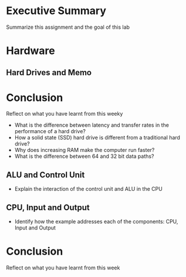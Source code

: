 
# Executive Summary
Summarize this assignment and the goal of this lab

# Hardware
## Hard Drives and Memo

# Conclusion
Reflect on what you have learnt from this weeky
* What is the difference between latency and transfer rates in the performance of a hard drive?
* How a solid state (SSD) hard drive is different from a traditional hard drive?
* Why does increasing RAM make the computer run faster?
* What is the difference between 64 and 32 bit data paths?

## ALU and Control Unit
* Explain the interaction of the control unit and ALU in the CPU

## CPU, Input and Output
* Identify how the example addresses each of the components: CPU, Input and Output

# Conclusion
Reflect on what you have learnt from this week
